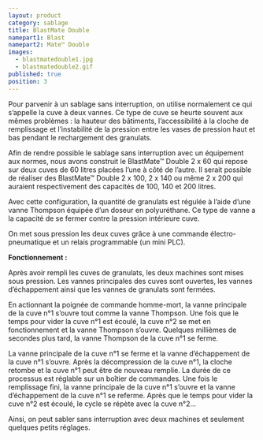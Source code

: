 ```yaml
---
layout: product
category: sablage
title: BlastMate Double
namepart1: Blast
namepart2: Mate™ Double
images: 
  - blastmatedouble1.jpg
  - blastmatedouble2.gif
published: true
position: 3
---
```


Pour parvenir à un sablage sans interruption, on utilise normalement ce qui s’appelle la cuve à deux vannes. Ce type de cuve se heurte souvent aux mêmes problèmes : la hauteur des bâtiments, l’accessibilité à la cloche de remplissage et l’instabilité de la pression entre les vases de pression haut et bas pendant le rechargement des granulats.

Afin de rendre possible le sablage sans interruption avec un équipement aux normes, nous avons construit le <span class="text-brand-1">Blast</span><span class="text-brand-2">Mate™</span> Double 2 x 60 qui repose sur deux cuves de 60 litres placées l’une à côté de l’autre. Il serait possible de réaliser des <span class="text-brand-1">Blast</span><span class="text-brand-2">Mate™</span> Double 2 x 100, 2 x 140 ou même 2 x 200 qui auraient respectivement des capacités de 100, 140 et 200 litres.

Avec cette configuration, la quantité de granulats est régulée à l’aide d’une vanne Thompson équipée d’un doseur en polyuréthane. Ce type de vanne a la capacité de se fermer contre la pression intérieure cuve. 

On met sous pression les deux cuves grâce à une commande électro-pneumatique et un relais programmable (un mini PLC).

**Fonctionnement :**

Après avoir rempli les cuves de granulats, les deux machines sont mises sous pression. Les vannes principales des cuves sont ouvertes, les vannes d’échappement ainsi que les vannes de granulats sont fermées.

En actionnant la poignée de commande homme-mort, la vanne principale de la cuve n°1 s’ouvre tout comme la vanne Thompson. Une fois que le temps pour vider la cuve n°1 est écoulé, la cuve n°2 se met en fonctionnement et la vanne Thompson s’ouvre. Quelques millièmes de secondes plus tard, la vanne Thompson de la cuve n°1 se ferme.

La vanne principale de la cuve n°1 se ferme et la vanne d’échappement de la cuve n°1 s’ouvre. Après la décompression de la cuve n°1, la cloche retombe et la cuve n°1 peut être de nouveau remplie.
La durée de ce processus est réglable sur un boîtier de commandes. Une fois le remplissage fini, la vanne principale de la cuve n°1 s’ouvre et la vanne d’échappement de la cuve n°1 se referme. Après que le temps pour vider la cuve n°2 est écoulé, le cycle se répète avec la cuve n°2...

Ainsi, on peut sabler sans interruption avec deux machines et seulement quelques petits réglages.